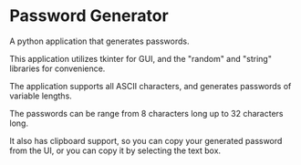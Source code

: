 # Password Generator

A python application that generates passwords.

This application utilizes tkinter for GUI, and the "random" and "string" libraries for convenience.

The application supports all ASCII characters, and generates passwords of variable lengths.

The passwords can be range from 8 characters long up to 32 characters long.

It also has clipboard support, so you can copy your generated password from the UI, or you can copy it by selecting the text box.

